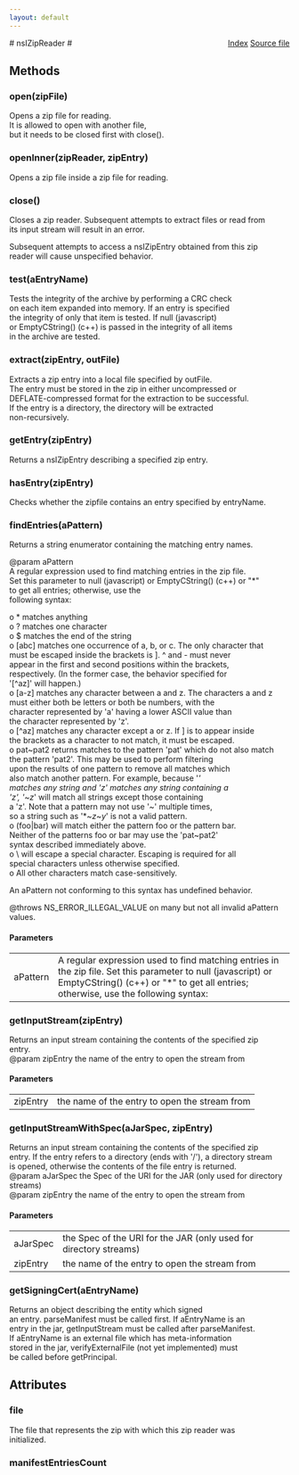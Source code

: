 ```yaml
---
layout: default
---
```

<div class='links' style='float:right'><a href="../index.html">Index</a>
<a href="http://dxr.mozilla.org/mozilla-central/source/modules/libjar/nsIZipReader.idl">Source file</a>
</div>
# nsIZipReader #

## Methods ##

### open(zipFile) ###
  
Opens a zip file for reading.  
It is allowed to open with another file,   
but it needs to be closed first with close().  
  

### openInner(zipReader, zipEntry) ###
  
Opens a zip file inside a zip file for reading.  
  

### close() ###
  
Closes a zip reader. Subsequent attempts to extract files or read from  
its input stream will result in an error.  
  
Subsequent attempts to access a nsIZipEntry obtained from this zip  
reader will cause unspecified behavior.  
  

### test(aEntryName) ###
  
Tests the integrity of the archive by performing a CRC check   
on each item expanded into memory.  If an entry is specified  
the integrity of only that item is tested.  If null (javascript)  
or EmptyCString() (c++) is passed in the integrity of all items   
in the archive are tested.    
  

### extract(zipEntry, outFile) ###
  
Extracts a zip entry into a local file specified by outFile.  
The entry must be stored in the zip in either uncompressed or  
DEFLATE-compressed format for the extraction to be successful.  
If the entry is a directory, the directory will be extracted  
non-recursively.  
  

### getEntry(zipEntry) ###
  
Returns a nsIZipEntry describing a specified zip entry.  
  

### hasEntry(zipEntry) ###
  
Checks whether the zipfile contains an entry specified by entryName.  
  

### findEntries(aPattern) ###
  
Returns a string enumerator containing the matching entry names.  
  
@param aPattern  
  A regular expression used to find matching entries in the zip file.  
  Set this parameter to null (javascript) or EmptyCString() (c++) or "*"   
  to get all entries; otherwise, use the  
  following syntax:  
  
  o * matches anything  
  o ? matches one character  
  o $ matches the end of the string  
  o [abc] matches one occurrence of a, b, or c. The only character that  
          must be escaped inside the brackets is ].  ^ and - must never  
          appear in the first and second positions within the brackets,   
          respectively.  (In the former case, the behavior specified for  
          '[^az]' will happen.)  
  o [a-z] matches any character between a and z.  The characters a and z  
          must either both be letters or both be numbers, with the  
          character represented by 'a' having a lower ASCII value than  
          the character represented by 'z'.  
  o [^az] matches any character except a or z.  If ] is to appear inside  
          the brackets as a character to not match, it must be escaped.  
  o pat~pat2 returns matches to the pattern 'pat' which do not also match  
             the pattern 'pat2'.  This may be used to perform filtering  
             upon the results of one pattern to remove all matches which  
             also match another pattern.  For example, because '*'  
             matches any string and '*z*' matches any string containing a  
             'z', '*~*z*' will match all strings except those containing  
             a 'z'.  Note that a pattern may not use '~' multiple times,  
             so a string such as '*~*z*~*y*' is not a valid pattern.  
  o (foo|bar) will match either the pattern foo or the pattern bar.  
              Neither of the patterns foo or bar may use the 'pat~pat2'  
              syntax described immediately above.  
  o \ will escape a special character.  Escaping is required for all  
      special characters unless otherwise specified.  
  o All other characters match case-sensitively.  
  
  An aPattern not conforming to this syntax has undefined behavior.  
  
@throws NS_ERROR_ILLEGAL_VALUE on many but not all invalid aPattern  
                               values.  
  

#### Parameters ####

<table>

<tr>
<td>aPattern</td>
<td>  A regular expression used to find matching entries in the zip file.  
  Set this parameter to null (javascript) or EmptyCString() (c++) or "*"   
  to get all entries; otherwise, use the  
  following syntax:  
</td>
</tr>

</table>

### getInputStream(zipEntry) ###
  
Returns an input stream containing the contents of the specified zip  
entry.  
@param zipEntry the name of the entry to open the stream from  
  

#### Parameters ####

<table>

<tr>
<td>zipEntry</td>
<td>the name of the entry to open the stream from  
</td>
</tr>

</table>

### getInputStreamWithSpec(aJarSpec, zipEntry) ###
  
Returns an input stream containing the contents of the specified zip  
entry. If the entry refers to a directory (ends with '/'), a directory stream   
is opened, otherwise the contents of the file entry is returned.  
@param aJarSpec the Spec of the URI for the JAR (only used for directory streams)  
@param zipEntry the name of the entry to open the stream from  
  

#### Parameters ####

<table>

<tr>
<td>aJarSpec</td>
<td>the Spec of the URI for the JAR (only used for directory streams)  
</td>
</tr>

<tr>
<td>zipEntry</td>
<td>the name of the entry to open the stream from  
</td>
</tr>

</table>

### getSigningCert(aEntryName) ###
  
Returns an object describing the entity which signed   
an entry. parseManifest must be called first. If aEntryName is an  
entry in the jar, getInputStream must be called after parseManifest.  
If aEntryName is an external file which has meta-information   
stored in the jar, verifyExternalFile (not yet implemented) must   
be called before getPrincipal.  
  

## Attributes ##

### file ###
  
The file that represents the zip with which this zip reader was  
initialized.  
  

### manifestEntriesCount ###
